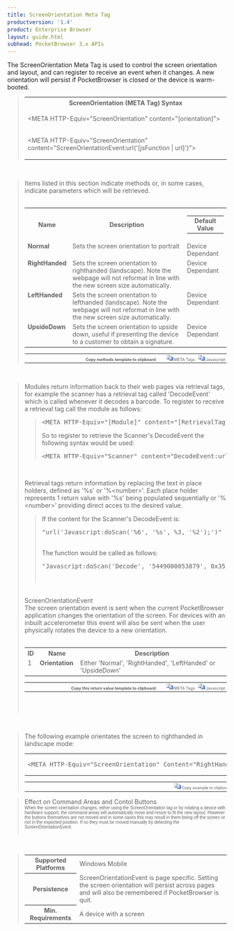 ```yaml
---
title: ScreenOrientation Meta Tag
productversion: '1.4'
product: Enterprise Browser
layout: guide.html
subhead: PocketBrowser 3.x APIs
---
```


The ScreenOrientation Meta Tag is used to control the screen orientation and layout, and can register to receive an event when it changes. A new orientation will persist if PocketBrowser is closed or the device is warm-booted.

<div id="SyntaxSpan" style="display:block">
<blockquote>
<table class="clsSyntax" cellspacing="1" cellpadding="3" width="95%">
<tr>
<th class="clsSyntaxHeadings">ScreenOrientation (META Tag) Syntax
</th>
</tr>
<tr>
<td class="clsSyntaxCells">
  <p>&lt;META HTTP-Equiv="ScreenOrientation" content="[orientation]"&gt;</p>
</td>
</tr>
<tr>
<td class="clsSyntaxCells">
  <p>&lt;META HTTP-Equiv="ScreenOrientation" content="ScreenOrientationEvent:url('[jsFunction | url]')"&gt;</p>
</td>
</tr>
</table>
</blockquote><br></div>
<div id="ParametersWOSpan" style="display:block">
<blockquote>
Items listed in this section indicate methods or, in some cases, indicate parameters which will be retrieved.
<BR><BR><table class="clsSyntax" cellspacing="1" cellpadding="3" width="95%">
<col width="10%">
<col width="68%">
<col width="22%">
<tr>
<th class="clsSyntaxHeadings">Name</th>
<th class="clsSyntaxHeadings">Description</th>
<th class="clsSyntaxHeadings">
  <table cellspacing="0" cellpadding="0">
    <tr>
      <td width="85%" class="clsSyntaxHeadings" style="border-bottom-style: none;">Default Value</td>
    </tr>
  </table>
</th>
</tr>
<tr>
<td valign="top" class="clsSyntaxCells"><b>Normal</b></td>
<td valign="top" class="clsSyntaxCells">Sets the screen orientation to portrait</td>
<td valign="top" class="clsSyntaxCells">Device Dependant</td>
</tr>
<tr>
<td valign="top" class="clsSyntaxCells"><b>RightHanded</b></td>
<td valign="top" class="clsSyntaxCells">Sets the screen orientation to righthanded (landscape).  Note the webpage will not reformat in line with the new screen size automatically.</td>
<td valign="top" class="clsSyntaxCells">Device Dependant</td>
</tr>
<tr>
<td valign="top" class="clsSyntaxCells"><b>LeftHanded</b></td>
<td valign="top" class="clsSyntaxCells">Sets the screen orientation to lefthanded (landscape).  Note the webpage will not reformat in line with the new screen size automatically.</td>
<td valign="top" class="clsSyntaxCells">Device Dependant</td>
</tr>
<tr>
<td valign="top" class="clsSyntaxCells"><b>UpsideDown</b></td>
<td valign="top" class="clsSyntaxCells">Sets the screen orientation to upside down, useful if presenting the device to a customer to obtain a signature.</td>
<td valign="top" class="clsSyntaxCells">Device Dependant</td>
</tr>
</table>
<table cellspacing="1" cellpadding="3" width="95%">
<col width="78%">
<col width="8%">
<col width="1%">
<col width="5%">
<col width="1%">
<col width="5%">
<col width="2%">
<tr align="right">
<td></td>
<td valign="bottom" style="border-bottom-style: none;font-weight:normal;font-size:xx-small;"><nobr><b>Copy methods template to clipboard:</b></nobr></td>
<td></td>
<td valign="bottom" style="border-bottom-style: none;font-weight:normal;font-size:xx-small;"><nobr><img id="imgCopyDefaultsWO" alt="Copy META Tag template to clipboard" onclick="CopyTemplate('txtMETATemplateWO')" onmouseover="this.style.cursor='hand'" src="../Resources/CopyDefaults.gif">
			META Tags
		</nobr></td>
<td></td>
<td valign="middle" style="border-bottom-style: none;font-weight:normal;font-size:xx-small;"><nobr><img id="imgCopyDefaultsWO" alt="Copy Javascript template to clipboard" onclick="CopyTemplate('txtJavascriptTemplateWO')" onmouseover="this.style.cursor='hand'" src="../Resources/CopyDefaults.gif">
			Javascript
		</nobr></td>
<td></td>
</tr>
</table>
<div style="display:none"><textarea id="txtMETATemplateWO">&lt;!-- 
The ScreenOrientation META Tag is used to control the screen orientation/layout and register to receive an event when it changes. The new orientation will persist if PocketBrowser is closed or the device is warm booted.
--&gt;

&lt;!-- &lt;META HTTP-Equiv="ScreenOrientation" Content="Normal"&gt; --&gt;      &lt;!-- Sets the screen orientation to portrait --&gt;
&lt;!-- &lt;META HTTP-Equiv="ScreenOrientation" Content="RightHanded"&gt; --&gt;      &lt;!-- Sets the screen orientation to righthanded (landscape).  Note the webpage will not reformat in line with the new screen size automatically. --&gt;
&lt;!-- &lt;META HTTP-Equiv="ScreenOrientation" Content="LeftHanded"&gt; --&gt;      &lt;!-- Sets the screen orientation to lefthanded (landscape).  Note the webpage will not reformat in line with the new screen size automatically. --&gt;
&lt;!-- &lt;META HTTP-Equiv="ScreenOrientation" Content="UpsideDown"&gt; --&gt;      &lt;!-- Sets the screen orientation to upside down, useful if presenting the device to a customer to obtain a signature. --&gt;</textarea></div>
<div style="display:none"><textarea id="txtJavascriptTemplateWO">&lt;script&gt;
/*
The ScreenOrientation META Tag is used to control the screen orientation/layout and register to receive an event when it changes. The new orientation will persist if PocketBrowser is closed or the device is warm booted.
*/

function doScreenOrientationInit()
{
var objGeneric = new ActiveXObject("PocketBrowser.Generic");

//objGeneric.InvokeMETAFunction('ScreenOrientation', 'Normal');      /* Sets the screen orientation to portrait */
//objGeneric.InvokeMETAFunction('ScreenOrientation', 'RightHanded');      /* Sets the screen orientation to righthanded (landscape).  Note the webpage will not reformat in line with the new screen size automatically. */
//objGeneric.InvokeMETAFunction('ScreenOrientation', 'LeftHanded');      /* Sets the screen orientation to lefthanded (landscape).  Note the webpage will not reformat in line with the new screen size automatically. */
//objGeneric.InvokeMETAFunction('ScreenOrientation', 'UpsideDown');      /* Sets the screen orientation to upside down, useful if presenting the device to a customer to obtain a signature. */

}
&lt;/script&gt;</textarea></div>
</blockquote><br></div>
<div id="ReturnsSpan" style="display:block">
<blockquote>
<p>
Modules return information back to their web pages via retrieval tags, for example the scanner has a retrieval tag called 'DecodeEvent' which is called whenever it decodes a barcode.  To register to receive a retrieval tag call the module as follows:
<blockquote>
<pre class="clsSyntaxCells">&lt;META HTTP-Equiv="[Module]" content="[RetrievalTag]:url('[URI]')"&gt;</pre>
So to register to retrieve the Scanner's DecodeEvent the following syntax would be used:
<pre class="clsSyntaxCells">&lt;META HTTP-Equiv="Scanner" content="DecodeEvent:url('Javascript:doScan('%6', '%s', %3, '%2');')"&gt;</pre>
</blockquote><BR><P>
Retrieval tags return information by replacing the text in place holders, defined as '%s' or '%&lt;number&gt;'.  Each place holder represents 1 return value with '%s' being populated sequentially or '%&lt;number&gt;' providing direct acces to the desired value.
</P>
<blockquote>
<p>
		If the content for the Scanner's DecodeEvent is:<BR><pre class="clsSyntaxCells">"url('Javascript:doScan('%6', '%s', %3, '%2');')"</pre><BR>
		The function would be called as follows:<BR><pre class="clsSyntaxCells">"Javascript:doScan('Decode', '5449000053879', 0x35, 'SCN:EAN13');"</pre><BR></p>
</blockquote>
</p><br><DIV class="clsRef">ScreenOrientationEvent</DIV>
<DIV>The screen orientation event is sent when the current PocketBrowser application changes the orientation of the screen.  For devices with an inbuilt accelerometer this event will also be sent when the user physically rotates the device to a new orientation.</DIV><BR><table class="clsSyntax" cellspacing="1" cellpadding="3" width="95%">
<col width="3%">
<col width="20%">
<col width="77%">
<tr>
<th class="clsSyntaxHeadings">ID</th>
<th class="clsSyntaxHeadings">Name</th>
<th class="clsSyntaxHeadings">Description</th>
</tr>
<tr>
<td class="clsSyntaxCells" valign="top">1</td>
<td class="clsSyntaxCells" valign="top"><b>Orientation</b></td>
<td class="clsSyntaxCells" style="text-align:left;">Either 'Normal', 'RightHanded', 'LeftHanded' or 'UpsideDown'</td>
</tr>
</table>
<div style="display:none"><textarea id="ID0EHC">&lt;!-- &lt;META HTTP-Equiv="ScreenOrientation" Content="ScreenOrientationEvent:url('JavaScript:fnJSCallbackHandler('%1');')"&gt; --&gt;</textarea></div>
<div style="display:none"><textarea rows="20" cols="200" id="ID0ENC">&lt;script&gt;
/*
function doScreenOrientationInit()
{
var objGeneric = new ActiveXObject("PocketBrowser.Generic");

//objGeneric.InvokeMETAFunction('ScreenOrientation', 'ScreenOrientationEvent:url('JavaScript:fnJSCallbackHandler('%1');')');      /* The screen orientation event is sent when the current PocketBrowser application changes the orientation of the screen.  For devices with an inbuilt accelerometer this event will also be sent when the user physically rotates the device to a new orientation. */

}
&lt;/script&gt;</textarea></div>
<table cellspacing="1" cellpadding="3" width="95%">
<col width="78%">
<col width="8%">
<col width="1%">
<col width="5%">
<col width="1%">
<col width="5%">
<col width="2%">
<tr align="right">
<td></td>
<td valign="bottom" style="border-bottom-style: none;font-weight:normal;font-size:xx-small;"><nobr><b>Copy this return value template to clipboard:</b></nobr></td>
<td></td>
<td valign="bottom" style="border-bottom-style: none;font-weight:normal;font-size:xx-small;"><nobr><img id="imgCopyDefaultsReturn" alt="Copy META Tag template to clipboard" onmouseover="this.style.cursor='hand'" src="../Resources/CopyDefaults.gif" onclick="CopyTemplate('ID0EHC');">
			META Tags
		</nobr></td>
<td></td>
<td valign="middle" style="border-bottom-style: none;font-weight:normal;font-size:xx-small;"><nobr><img id="imgCopyDefaultsWO" alt="Copy Javascript template to clipboard" onmouseover="this.style.cursor='hand'" src="../Resources/CopyDefaults.gif" onclick="CopyTemplate('ID0ENC');">
			Javascript
		</nobr></td>
<td></td>
</tr>
</table><br><br></blockquote><br></div>

<div id="ExamplesSpan" style="display:block">
<blockquote>
<p>The following example orientates the screen to righthanded in landscape mode:</p>
<table class="clsSyntax" cellspacing="1" cellpadding="3" width="95%">
<tr>
<td>
  <pre class="clsSyntaxCells">
&lt;META HTTP-Equiv="ScreenOrientation" Content="RightHanded"&gt;
</pre>
</td>
</tr>
</table>
<table cellspacing="1" cellpadding="3" width="95%">
<col width="85%">
<col width="15%">
<tr align="right">
<td></td>
<td valign="bottom" style="border-bottom-style: none;font-weight:normal;font-size:xx-small;"><nobr><img id="imgCopyDefaults" alt="Copy example to clipboard" onmouseover="this.style.cursor='hand'" src="../Resources/CopyDefaults.gif" onclick="CopyTemplate('ID0EYC');">
			Copy example to clipboard
		</nobr></td>
</tr>
</table>
<div id="Examples" style="display:none"><textarea id="ID0EYC">&lt;!-- 
The following example orientates the screen to righthanded in landscape mode:
--&gt;

&lt;META HTTP-Equiv="ScreenOrientation" Content="RightHanded"&gt;
</textarea></div>
</blockquote>
</div>
<div id="RemarksSpan" style="display:block">
<blockquote>
<DIV class="clsRef">Effect on Command Areas and Contol Buttons</DIV>
<DIV style="font-family:verdana,arial,helvetica;font-size:x-small;">When the screen orientation changes, either using the ScreenOrientation tag or by rotating a device with hardware support, the command areas will automatically move and resize to fit the new layout. However the buttons themselves are not moved and in some cases this may result in them being off the screen or not in the expected position. If so they must be moved manually by detecting the ScreenOrientationEvent.</DIV>
<pre style="font-family:courier;font-size:small;"></pre>
</blockquote><br></div>
<div id="InfoSpan" style="display:block">
<blockquote>
<table>
<tr>
<th>Supported Platforms</th>
<td>Windows Mobile</td>
</tr>
<tr>
<th>Persistence</th>
<td>ScreenOrientationEvent is page specific.  Setting the screen orientation will persist across pages and will also be remembered if PocketBrowser is quit.</td>
</tr>
<tr>
<th>Min. Requirements</th>
<td>A device with a screen</td>
</tr>
</table>
</blockquote><br>
</div>
